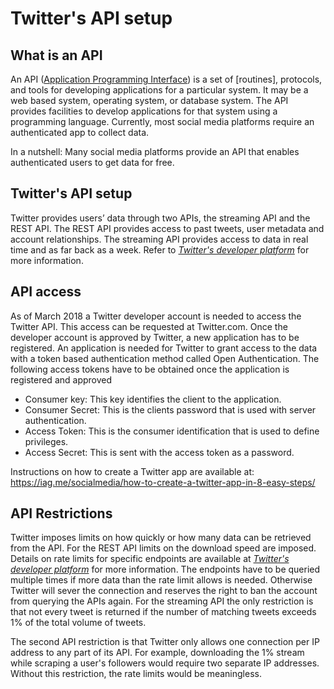 # Twitter's API setup

## What is an API
An API ([Application Programming Interface](https://simple.wikipedia.org/wiki/Application_programming_interface)) is a set of [routines], protocols, and tools for developing applications for a particular system. It may be a web based system, operating system, or database system. The API provides facilities to develop applications for that system using a programming language. Currently, most social media platforms require an authenticated app to collect data.

In a nutshell: Many social media platforms provide an API that enables authenticated users to get data for free. 

## Twitter's API setup
Twitter provides users’ data through two APIs, the streaming API and the REST API. The REST API provides access to past tweets, user metadata and account relationships. The streaming API provides access to data in real time and as far back as a week. Refer to [*Twitter's developer platform*](https://developer.twitter.com/en/docs/basics/getting-started) for more information.

## API access
As of March 2018 a Twitter developer account is needed to access the Twitter API. This access can be requested at Twitter.com. Once the developer account is approved by Twitter, a new application has to be registered. An application is needed for Twitter to grant access to the data with a token based authentication method called Open Authentication. The following access tokens have to be obtained once the application is registered and approved 
* Consumer key: This key identifies the client to the application.
* Consumer Secret: This is the clients password that is used with server authentication.
* Access Token: This is the consumer identification that is used to define privileges. 
* Access Secret: This is sent with the access token as a password.

Instructions on how to create a Twitter app are available at: https://iag.me/socialmedia/how-to-create-a-twitter-app-in-8-easy-steps/

## API Restrictions
Twitter imposes limits on how quickly or how many data can be retrieved from the API. For the REST API limits on the download speed are imposed. Details on rate limits for specific endpoints are available at [*Twitter's developer platform*](https://developer.twitter.com/en/docs/basics/rate-limits) for more information. The endpoints have to be queried multiple times if more data than the rate limit allows is needed. Otherwise Twitter will sever the connection and reserves the right to ban the account from querying the APIs again. For the streaming API the only restriction is that not every tweet is returned if the number of matching tweets exceeds 1% of the total volume of tweets.

The second API restriction is that Twitter only allows one connection per IP address to any part of its API. For example, downloading the 1% stream while scraping a user's followers would require two separate IP addresses. Without this restriction, the rate limits would be meaningless. 